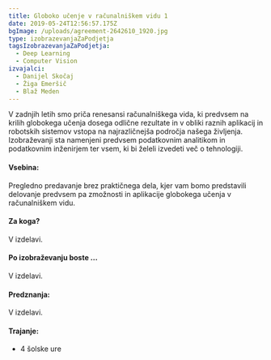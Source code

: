 ```yaml
---
title: Globoko učenje v računalniškem vidu 1
date: 2019-05-24T12:56:57.175Z
bgImage: /uploads/agreement-2642610_1920.jpg
type: izobrazevanjaZaPodjetja
tagsIzobrazevanjaZaPodjetja:
  - Deep Learning
  - Computer Vision
izvajalci:
  - Danijel Skočaj
  - Žiga Emeršič
  - Blaž Meden
---
```

V zadnjih letih smo priča renesansi računalniškega vida, ki predvsem na krilih globokega učenja dosega odlične rezultate in v obliki raznih aplikacij in robotskih sistemov vstopa na najrazličnejša področja našega življenja. Izobraževanji sta namenjeni predvsem podatkovnim analitikom in
podatkovnim inženirjem ter vsem, ki bi želeli izvedeti več o tehnologiji.

#### Vsebina:

Pregledno predavanje brez praktičnega dela, kjer vam bomo predstavili delovanje predvsem pa zmožnosti in aplikacije globokega učenja v računalniškem vidu. 

#### Za koga?

V izdelavi.

#### Po izobraževanju boste ...

V izdelavi.

#### Predznanja:

V izdelavi.

#### Trajanje:

* 4 šolske ure 
